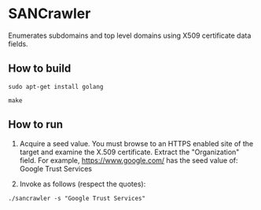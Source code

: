 # SANCrawler

Enumerates subdomains and top level domains using X509 certificate data fields.

## How to build 

`sudo apt-get install golang`

`make`

## How to run

1. Acquire a seed value. You must browse to an HTTPS enabled site of the target and examine the X.509
   certificate. Extract the "Organization" field. For example, https://www.google.com/ has the
   seed value of: Google Trust Services

2. Invoke as follows (respect the quotes):

  `./sancrawler -s "Google Trust Services"`


